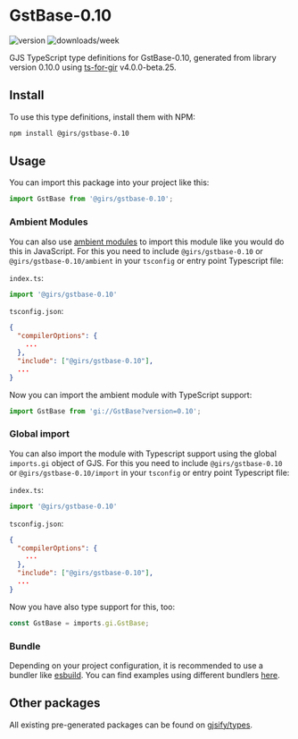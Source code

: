 
# GstBase-0.10

![version](https://img.shields.io/npm/v/@girs/gstbase-0.10)
![downloads/week](https://img.shields.io/npm/dw/@girs/gstbase-0.10)


GJS TypeScript type definitions for GstBase-0.10, generated from library version 0.10.0 using [ts-for-gir](https://github.com/gjsify/ts-for-gir) v4.0.0-beta.25.


## Install

To use this type definitions, install them with NPM:
```bash
npm install @girs/gstbase-0.10
```

## Usage

You can import this package into your project like this:
```ts
import GstBase from '@girs/gstbase-0.10';
```

### Ambient Modules

You can also use [ambient modules](https://github.com/gjsify/ts-for-gir/tree/main/packages/cli#ambient-modules) to import this module like you would do this in JavaScript.
For this you need to include `@girs/gstbase-0.10` or `@girs/gstbase-0.10/ambient` in your `tsconfig` or entry point Typescript file:

`index.ts`:
```ts
import '@girs/gstbase-0.10'
```

`tsconfig.json`:
```json
{
  "compilerOptions": {
    ...
  },
  "include": ["@girs/gstbase-0.10"],
  ...
}
```

Now you can import the ambient module with TypeScript support: 

```ts
import GstBase from 'gi://GstBase?version=0.10';
```

### Global import

You can also import the module with Typescript support using the global `imports.gi` object of GJS.
For this you need to include `@girs/gstbase-0.10` or `@girs/gstbase-0.10/import` in your `tsconfig` or entry point Typescript file:

`index.ts`:
```ts
import '@girs/gstbase-0.10'
```

`tsconfig.json`:
```json
{
  "compilerOptions": {
    ...
  },
  "include": ["@girs/gstbase-0.10"],
  ...
}
```

Now you have also type support for this, too:

```ts
const GstBase = imports.gi.GstBase;
```

### Bundle

Depending on your project configuration, it is recommended to use a bundler like [esbuild](https://esbuild.github.io/). You can find examples using different bundlers [here](https://github.com/gjsify/ts-for-gir/tree/main/examples).

## Other packages

All existing pre-generated packages can be found on [gjsify/types](https://github.com/gjsify/types).

